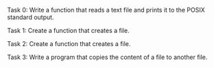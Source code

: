 Task 0:
Write a function that reads a text file and prints it to the POSIX standard output.

Task 1:
Create a function that creates a file.

Task 2:
Create a function that creates a file.

Task 3:
Write a program that copies the content of a file to another file.